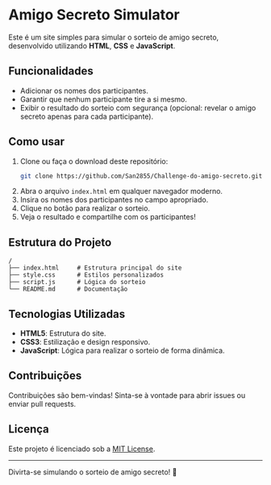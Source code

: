 # Amigo Secreto Simulator

Este é um site simples para simular o sorteio de amigo secreto, desenvolvido utilizando **HTML**, **CSS** e **JavaScript**.

## Funcionalidades
- Adicionar os nomes dos participantes.
- Garantir que nenhum participante tire a si mesmo.
- Exibir o resultado do sorteio com segurança (opcional: revelar o amigo secreto apenas para cada participante).

## Como usar
1. Clone ou faça o download deste repositório:
    ```bash
    git clone https://github.com/San2855/Challenge-do-amigo-secreto.git
    ```
2. Abra o arquivo `index.html` em qualquer navegador moderno.
3. Insira os nomes dos participantes no campo apropriado.
4. Clique no botão para realizar o sorteio.
5. Veja o resultado e compartilhe com os participantes!

## Estrutura do Projeto
```plaintext
/
├── index.html     # Estrutura principal do site
├── style.css      # Estilos personalizados
├── script.js      # Lógica do sorteio
└── README.md      # Documentação
```

## Tecnologias Utilizadas
- **HTML5**: Estrutura do site.
- **CSS3**: Estilização e design responsivo.
- **JavaScript**: Lógica para realizar o sorteio de forma dinâmica.

## Contribuições
Contribuições são bem-vindas! Sinta-se à vontade para abrir issues ou enviar pull requests.

## Licença
Este projeto é licenciado sob a [MIT License](LICENSE).

---

Divirta-se simulando o sorteio de amigo secreto! 🎁
